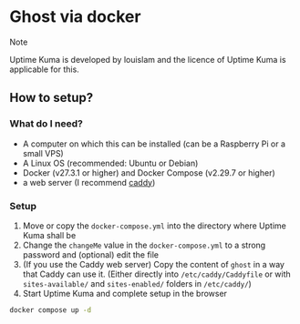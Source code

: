 # Ghost via docker

> [!NOTE]
> Uptime Kuma is developed by louislam and the licence of Uptime Kuma is applicable for this.

## How to setup?

### What do I need?

- A computer on which this can be installed (can be a Raspberry Pi or a small VPS)
- A Linux OS (recommended: Ubuntu or Debian)
- Docker (v27.3.1 or higher) and Docker Compose (v2.29.7 or higher)
- a web server (I recommend [caddy](https://caddyserver.com/))

### Setup

1. Move or copy the `docker-compose.yml` into the directory where Uptime Kuma shall be
2. Change the `changeMe` value in the `docker-compose.yml` to a strong password and (optional) edit the file
3. (If you use the Caddy web server) Copy the content of `ghost` in a way that Caddy can use it. (Either directly into `/etc/caddy/Caddyfile` or with `sites-available/` and `sites-enabled/` folders in `/etc/caddy/`)
4. Start Uptime Kuma and complete setup in the browser

```bash
docker compose up -d
```
